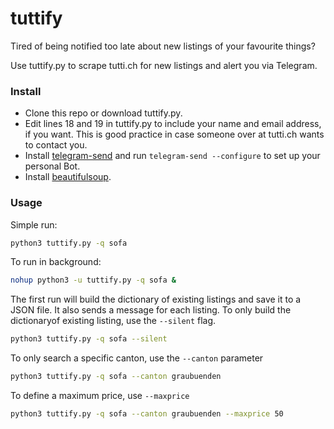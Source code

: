 # tuttify

Tired of being notified too late about new listings of your favourite things?

Use tuttify.py to scrape tutti.ch for new listings and alert you via Telegram.

### Install

* Clone this repo or download tuttify.py.
* Edit lines 18 and 19 in tuttify.py to include your name and email address, if you want. This is good practice in case someone over at tutti.ch wants to contact you.
* Install [telegram-send](https://pypi.org/project/telegram-send/) and run `telegram-send --configure` to set up your personal Bot.
* Install [beautifulsoup](https://pypi.org/project/beautifulsoup4/).

### Usage

Simple run:

```bash
python3 tuttify.py -q sofa
```

To run in background:

```bash
nohup python3 -u tuttify.py -q sofa &
```

The first run will build the dictionary of existing listings and save it to a JSON file. It also sends a message for each listing. To only build the dictionaryof existing listing, use the `--silent` flag.

```bash
python3 tuttify.py -q sofa --silent
```

To only search a specific canton, use the `--canton` parameter

```bash
python3 tuttify.py -q sofa --canton graubuenden
```

To define a maximum price, use `--maxprice`

```bash
python3 tuttify.py -q sofa --canton graubuenden --maxprice 50
```
